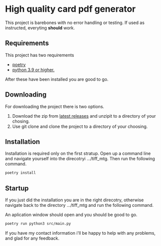 # High quality card pdf generator

This project is barebones with no error handling or testing. If used as instructed, everyting **should** work.

## Requirements

This project has two requirements
- [poetry](https://python-poetry.org/docs/#installing-with-pipx)
- [python 3.9 or higher.](https://www.python.org/downloads/)

After these have been installed you are good to go.

## Downloading

For downloading the project there is two options.
1. Download the zip from [latest releases](https://github.com/levitesuo/tiff_mtg/releases/tag/working_barebones) and unzipit to a directory of your chosing.
2. Use git clone and clone the project to a directory of your choosing.

## Installation

Installation is required only on the first stratup.
Open up a command line and navigate yourself into the direcotryi .../tiff_mtg.
Then run the following command.

```sh
poetry install
```

## Startup

If you just did the installation you are in the right direcotry, otherwise navigate back to the directory .../tiff_mtg and run the following command. 

An aplication window should open and you should be good to go.

```sh
poetry run python3 src/main.py
```

If you have my contact information i'll be happy to help with any problems, and glad for any feedback.